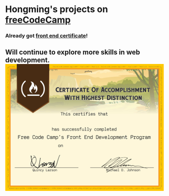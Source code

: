 Hongming's projects on [freeCodeCamp](https://www.freecodecamp.org)
=======
### Already got [front end certificate](https://www.freecodecamp.org/chesterboy01/front-end-certification)!  

Will continue to explore more skills in web development.  
![](front-end-certificate.jpg)
---